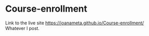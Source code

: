 # Course-enrollment


Link to the live site  https://joanameta.github.io/Course-enrollment/
Whatever I post.
